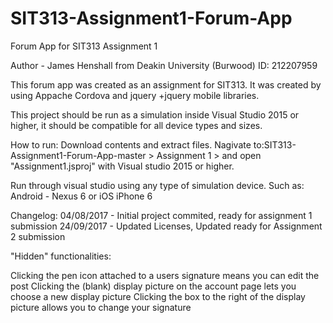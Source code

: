 # SIT313-Assignment1-Forum-App
Forum App for SIT313 Assignment 1 

Author - James Henshall from Deakin University (Burwood)
ID: 212207959

This forum app was created as an assignment for SIT313.
It was created by using Appache Cordova and jquery +jquery mobile libraries.


This project should be run as a simulation inside Visual Studio 2015 or higher, it should be compatible for all device types and sizes.

How to run:
Download contents and extract files.
Nagivate to:SIT313-Assignment1-Forum-App-master > Assignment 1 >
and open "Assignment1.jsproj" with Visual studio 2015 or higher.

Run through visual studio using any type of simulation device. Such as: Android - Nexus 6 or iOS iPhone 6


Changelog:
04/08/2017 - Initial project commited, ready for assignment 1 submission
24/09/2017 - Updated Licenses, Updated ready for Assignment 2 submission


"Hidden" functionalities:

Clicking the pen icon attached to a users signature means you can edit the post
Clicking the (blank) display picture on the account page lets you choose a new display picture
Clicking the box to the right of the display picture allows you to change your signature
